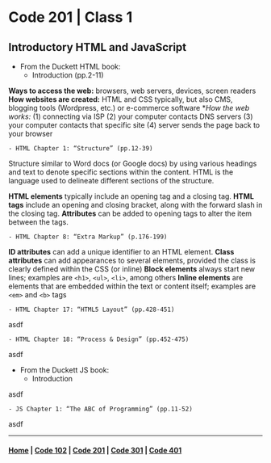 # Code 201 | Class 1

## Introductory HTML and JavaScript
 - From the Duckett HTML book:
    - Introduction (pp.2-11)

**Ways to access the web:** browsers, web servers, devices, screen readers
**How websites are created:** HTML and CSS typically, but also CMS, blogging tools (Wordpress, etc.) or e-commerce software
**How the web works:* (1) connecting via ISP (2) your computer contacts DNS servers (3) your computer contacts that specific site (4) server sends the page back to your browser

    - HTML Chapter 1: “Structure” (pp.12-39)

Structure similar to Word docs (or Google docs) by using various headings and text to denote specific sections within the content. HTML is the language used to delineate different sections of the structure.

**HTML elements** typically include an opening tag and a closing tag. 
**HTML tags** include an opening and closing bracket, along with the forward slash in the closing tag.
**Attributes** can be added to opening tags to alter the item between the tags.

    - HTML Chapter 8: “Extra Markup” (p.176-199)

**ID attributes** can add a unique identifier to an HTML element. 
**Class attributes** can add appearances to several elements, provided the class is clearly defined within the CSS (or inline)
**Block elements** always start new lines; examples are `<h1>`, `<ul>`, `<li>`, among others
**Inline elements** are elements that are embedded within the text or content itself; examples are `<em>` and `<b>` tags

    - HTML Chapter 17: “HTML5 Layout” (pp.428-451)

asdf

    - HTML Chapter 18: “Process & Design” (pp.452-475)

asdf

 - From the Duckett JS book:
    - Introduction

asdf

    - JS Chapter 1: “The ABC of Programming” (pp.11-52)

asdf


***

#### [Home](README.md) | [Code 102](102.md) | [Code 201](201.md) | [Code 301](301.md) | [Code 401](401.md)